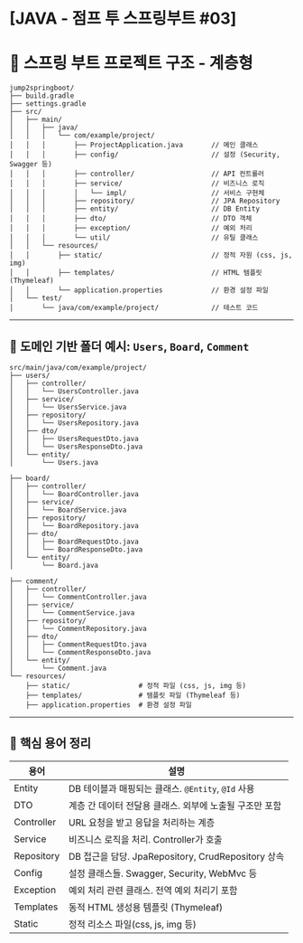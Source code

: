 # [JAVA - 점프 투 스프링부트 #03] 

# 📁 스프링 부트 프로젝트 구조 - 계층형

```plaintext
jump2springboot/
├── build.gradle
├── settings.gradle
├── src/
│   ├── main/
│   │   ├── java/
│   │   │   └── com/example/project/
│   │   │       ├── ProjectApplication.java       // 메인 클래스
│   │   │       ├── config/                       // 설정 (Security, Swagger 등)
│   │   │       ├── controller/                   // API 컨트롤러
│   │   │       ├── service/                      // 비즈니스 로직
│   │   │       │   └── impl/                     // 서비스 구현체
│   │   │       ├── repository/                   // JPA Repository
│   │   │       ├── entity/                       // DB Entity
│   │   │       ├── dto/                          // DTO 객체
│   │   │       ├── exception/                    // 예외 처리
│   │   │       └── util/                         // 유틸 클래스
│   │   └── resources/
│   │       ├── static/                           // 정적 자원 (css, js, img)
│   │       ├── templates/                        // HTML 템플릿 (Thymeleaf)
│   │       └── application.properties            // 환경 설정 파일
│   └── test/
│       └── java/com/example/project/             // 테스트 코드
```

---

## 📁 도메인 기반 폴더 예시: `Users`, `Board`, `Comment`

```plaintext
src/main/java/com/example/project/
├── users/
│   ├── controller/
│   │   └── UsersController.java
│   ├── service/
│   │   └── UsersService.java
│   ├── repository/
│   │   └── UsersRepository.java
│   ├── dto/
│   │   ├── UsersRequestDto.java
│   │   └── UsersResponseDto.java
│   └── entity/
│       └── Users.java

├── board/
│   ├── controller/
│   │   └── BoardController.java
│   ├── service/
│   │   └── BoardService.java
│   ├── repository/
│   │   └── BoardRepository.java
│   ├── dto/
│   │   ├── BoardRequestDto.java
│   │   └── BoardResponseDto.java
│   └── entity/
│       └── Board.java

├── comment/
│   ├── controller/
│   │   └── CommentController.java
│   ├── service/
│   │   └── CommentService.java
│   ├── repository/
│   │   └── CommentRepository.java
│   ├── dto/
│   │   ├── CommentRequestDto.java
│   │   └── CommentResponseDto.java
│   └── entity/
│       └── Comment.java
└── resources/
    ├── static/                 # 정적 파일 (css, js, img 등)
    ├── templates/              # 템플릿 파일 (Thymeleaf 등)
    ├── application.properties  # 환경 설정 파일
```

---

## 📝 핵심 용어 정리

| 용어        | 설명                                                                 |
|-------------|----------------------------------------------------------------------|
| Entity      | DB 테이블과 매핑되는 클래스. `@Entity`, `@Id` 사용                    |
| DTO         | 계층 간 데이터 전달용 클래스. 외부에 노출될 구조만 포함              |
| Controller  | URL 요청을 받고 응답을 처리하는 계층                                 |
| Service     | 비즈니스 로직을 처리. Controller가 호출                              |
| Repository  | DB 접근을 담당. JpaRepository, CrudRepository 상속                   |
| Config      | 설정 클래스들. Swagger, Security, WebMvc 등                          |
| Exception   | 예외 처리 관련 클래스. 전역 예외 처리기 포함                         |
| Templates   | 동적 HTML 생성용 템플릿 (Thymeleaf)                                   |
| Static      | 정적 리소스 파일(css, js, img 등)                                    |
